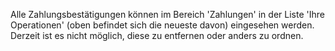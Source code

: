 Alle Zahlungsbestätigungen können im Bereich 'Zahlungen' in der Liste 'Ihre Operationen' (oben befindet sich die neueste davon) eingesehen werden. Derzeit ist es nicht möglich, diese zu entfernen oder anders zu ordnen.